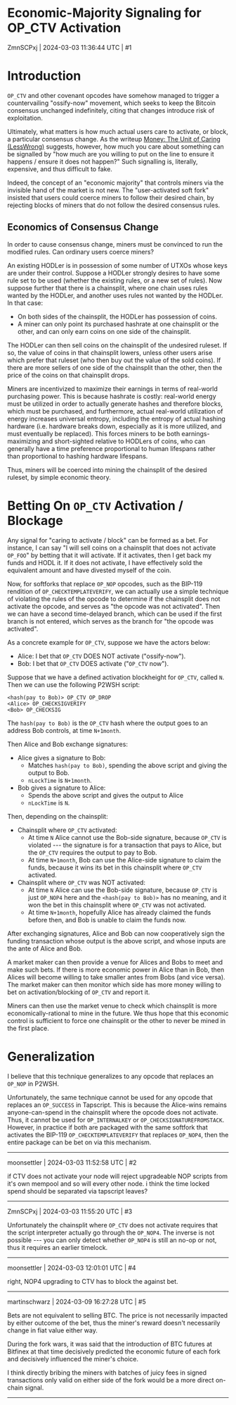 # Economic-Majority Signaling for OP_CTV Activation

ZmnSCPxj | 2024-03-03 11:36:44 UTC | #1

Introduction
=====

`OP_CTV` and other covenant opcodes have somehow managed to trigger a countervailing "ossify-now" movement, which seeks to keep the Bitcoin consensus unchanged indefinitely, citing that changes introduce risk of exploitation.

Ultimately, what matters is how much actual users care to activate, or block, a particular consensus change. As the writeup [Money: The Unit of Caring (LessWrong)](https://www.lesswrong.com/posts/ZpDnRCeef2CLEFeKM/money-the-unit-of-caring) suggests, however, how much you care about something can be signalled by "how much are you willing to put on the line to ensure it happens / ensure it does not happen?"  Such signalling is, literally, expensive, and thus difficult to fake.

Indeed, the concept of an "economic majority" that controls miners via the invisible hand of the market is not new. The "user-activated soft fork" insisted that users could coerce miners to follow their desired chain, by rejecting blocks of miners that do not follow the desired consensus rules.

Economics of Consensus Change
-------------------------

In order to cause consensus change, miners must be convinced to run the modified rules.  Can ordinary users coerce miners?

An existing HODLer is in possession of some number of UTXOs whose keys are under their control. Suppose a HODLer strongly desires to have some rule set to be used (whether the existing rules, or a new set of rules).  Now suppose further that there is a chainsplit, where one chain uses rules wanted by the HODLer, and another uses rules not wanted by the HODLer.  In that case:

* On both sides of the chainsplit, the HODLer has possession of coins.
* A miner can only point its purchased hashrate at one chainsplit or the other, and can only earn coins on one side of the chainsplit.

The HODLer can then sell coins on the chainsplit of the undesired ruleset. If so, the value of coins in that chainsplit lowers, unless other users arise which prefer that ruleset (who then buy out the value of the sold coins).  If there are more sellers of one side of the chainsplit than the other, then the price of the coins on that chainsplit drops.

Miners are incentivized to maximize their earnings in terms of real-world purchasing power.  This is because hashrate is costly: real-world energy must be utilized in order to actually generate hashes and therefore blocks, which must be purchased, and furthermore, actual real-world utilization of energy increases universal entropy, including the entropy of actual hashing hardware (i.e. hardware breaks down, especially as it is more utilized, and must eventually be replaced).  This forces miners to be both earnings-maximizing and short-sighted relative to HODLers of coins, who can generally have a time preference proportional to human lifespans rather than proportional to hashing hardware lifespans.

Thus, miners will be coerced into mining the chainsplit of the desired ruleset, by simple economic theory.

Betting On `OP_CTV` Activation / Blockage
=======================

Any signal for "caring to activate / block" can be formed as a bet.  For instance, I can say "I will sell coins on a chainsplit that does not activate `OP_FOO`" by betting that it will activate.  If it activates, then I get back my funds and HODL it. If it does not activate, I have effectively sold the equivalent amount and have divested myself of the coin.

Now, for softforks that replace `OP_NOP` opcodes, such as the BIP-119 rendition of `OP_CHECKTEMPLATEVERIFY`, we can actually use a simple technique of violating the rules of the opcode to determine if the chainsplit does not activate the opcode, and serves as "the opcode was not activated".  Then we can have a second time-delayed branch, which can be used if the first branch is not entered, which serves as the branch for "the opcode was activated".

As a concrete example for `OP_CTV`, suppose we have the actors below:

* Alice: I bet that `OP_CTV` DOES NOT activate ("ossify-now").
* Bob: I bet that `OP_CTV` DOES activate ("`OP_CTV` now").

Suppose that we have a defined activation blockheight for `OP_CTV`, called `N`.  Then we can use the following P2WSH script:

    <hash(pay to Bob)> OP_CTV OP_DROP
    <Alice> OP_CHECKSIGVERIFY
    <Bob> OP_CHECKSIG

The `hash(pay to Bob)` is the `OP_CTV` hash where the output goes to an address Bob controls, at time `N+1month`.

Then Alice and Bob exchange signatures:

* Alice gives a signature to Bob:
  * Matches `hash(pay to Bob)`, spending the above script and giving the output to Bob.
  * `nLockTime` is `N+1month`.
* Bob gives a signature to Alice:
  * Spends the above script and gives the output to Alice
  * `nLockTime` is `N`.

Then, depending on the chainsplit:

* Chainsplit where `OP_CTV` activated:
  * At time `N` Alice cannot use the Bob-side signature, because `OP_CTV` is violated --- the signature is for a transaction that pays to Alice, but the `OP_CTV` requires the output to pay to Bob.
  * At time `N+1month`, Bob can use the Alice-side signature to claim the funds, because it wins its bet in this chainsplit where `OP_CTV` activated.
* Chainsplit where `OP_CTV` was NOT activated:
  * At time `N` Alice can use the Bob-side signature, because `OP_CTV` is just `OP_NOP4` here and the `<hash(pay to Bob)>` has no meaning, and it won the bet in this chainsplit where `OP_CTV` was not activated.
  * At time `N+1month`, hopefully Alice has already claimed the funds before then, and Bob is unable to claim the funds now.

After exchanging signatures, Alice and Bob can now cooperatively sign the funding transaction whose output is the above script, and whose inputs are the ante of Alice and Bob.

A market maker can then provide a venue for Alices and Bobs to meet and make such bets.  If there is more economic power in Alice than in Bob, then Alices will become willing to take smaller antes from Bobs (and vice versa).  The market maker can then monitor which side has more money willing to bet on activation/blocking of `OP_CTV` and report it.

Miners can then use the market venue to check which chainsplit is more economically-rational to mine in the future.  We thus hope that this economic control is sufficient to force one chainsplit or the other to never be mined in the first place.

Generalization
===============

I believe that this technique generalizes to any opcode that replaces an `OP_NOP` in P2WSH.

Unfortunately, the same technique cannot be used for any opcode that replaces an `OP_SUCCESS` in Tapscript.  This is because the Alice-wins remains anyone-can-spend in the chainsplit where the opcode does not activate.  Thus, it cannot be used for `OP_INTERNALKEY` or `OP_CHECKSIGNATUREFROMSTACK`.  However, in practice if both are packaged with the same softfork that activates the BIP-119 `OP_CHECKTEMPLATEVERIFY` that replaces `OP_NOP4`, then the entire package can be bet on via this mechanism.

-------------------------

moonsettler | 2024-03-03 11:52:58 UTC | #2

if CTV does not activate your node will reject upgradeable NOP scripts from it's own mempool and so will every other node. i think the time locked spend should be separated via tapscript leaves?

-------------------------

ZmnSCPxj | 2024-03-03 11:55:20 UTC | #3

Unfortunately the chainsplit where `OP_CTV` does not activate requires that the script interpreter actually go through the `OP_NOP4`. The inverse is not possible --- you can only detect whether `OP_NOP4` is still an no-op or not, thus it requires an earlier timelock.

-------------------------

moonsettler | 2024-03-03 12:01:01 UTC | #4

right, NOP4 upgrading to CTV has to block the against bet.

-------------------------

martinschwarz | 2024-03-09 16:27:28 UTC | #5

Bets are not equivalent to selling BTC. The price is not necessarily impacted by either outcome of the bet, thus the miner's reward doesn't necessarily change in fiat value either way. 

During the fork wars, it was said that the introduction of BTC futures at Bitfinex at that time decisively predicted the economic future of each fork and decisively influenced the miner's choice. 

I think directly bribing the miners with batches of juicy fees in signed transactions only valid on either side of the fork would be a more direct on-chain signal.

-------------------------

